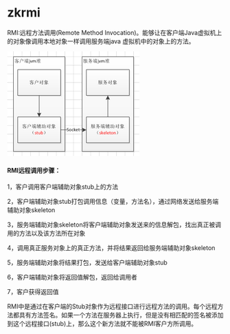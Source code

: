 # zkrmi
  RMI:远程方法调用(Remote Method Invocation)。能够让在客户端Java虚拟机上的对象像调用本地对象一样调用服务端java 虚拟机中的对象上的方法。

 ![image](https://github.com/xuanyu66/zkrmi/blob/master/javaRmi.png)
  #### RMI远程调用步骤：

1，客户调用客户端辅助对象stub上的方法

2，客户端辅助对象stub打包调用信息（变量，方法名），通过网络发送给服务端辅助对象skeleton

3，服务端辅助对象skeleton将客户端辅助对象发送来的信息解包，找出真正被调用的方法以及该方法所在对象

4，调用真正服务对象上的真正方法，并将结果返回给服务端辅助对象skeleton

5，服务端辅助对象将结果打包，发送给客户端辅助对象stub

6，客户端辅助对象将返回值解包，返回给调用者

7，客户获得返回值
      
RMI中是通过在客户端的Stub对象作为远程接口进行远程方法的调用。每个远程方法都具有方法签名。如果一个方法在服务器上执行，但是没有相匹配的签名被添加到这个远程接口(stub)上，那么这个新方法就不能被RMI客户方所调用。
